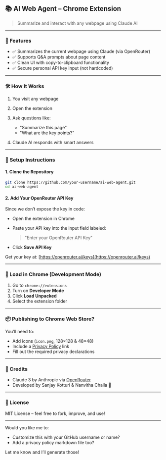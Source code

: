 ## 📚 AI Web Agent – Chrome Extension

> Summarize and interact with any webpage using Claude AI

---

### 🚀 Features

* ✅ Summarizes the current webpage using Claude (via OpenRouter)
* ✅ Supports Q\&A prompts about page content
* ✅ Clean UI with copy-to-clipboard functionality
* ✅ Secure personal API key input (not hardcoded)

---

### 🛠️ How It Works

1. You visit any webpage
2. Open the extension
3. Ask questions like:

   * "Summarize this page"
   * "What are the key points?"
4. Claude AI responds with smart answers

---

### 🔧 Setup Instructions

#### 1. Clone the Repository

```bash
git clone https://github.com/your-username/ai-web-agent.git
cd ai-web-agent
```

#### 2. Add Your OpenRouter API Key

Since we don’t expose the key in code:

* Open the extension in Chrome
* Paste your API key into the input field labeled:

  > "Enter your OpenRouter API Key"
* Click **Save API Key**

Get your key at: [https://openrouter.ai/keys](https://openrouter.ai/keys)

---

### 🧪 Load in Chrome (Development Mode)

1. Go to `chrome://extensions`
2. Turn on **Developer Mode**
3. Click **Load Unpacked**
4. Select the extension folder

---

### 📦 Publishing to Chrome Web Store?

You’ll need to:

* Add icons (`icon.png`, 128×128 & 48×48)
* Include a [Privacy Policy](https://termsfeed.com/blog/privacy-policy-chrome-extension/) link
* Fill out the required privacy declarations

---

### 🙌 Credits

* Claude 3 by Anthropic via [OpenRouter](https://openrouter.ai)
* Developed by Sanjay Kotturi & Nanvitha Challa 👋

---

### 📜 License

MIT License – feel free to fork, improve, and use!

---

Would you like me to:

* Customize this with your GitHub username or name?
* Add a privacy policy markdown file too?

Let me know and I’ll generate those!

